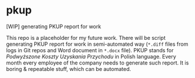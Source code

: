 # pkup
[WIP] generating PKUP report for work

This repo is a placeholder for my future work. There will be script generating PKUP report for work in semi-automated way (`*.diff` files from logs in Git repos and Word document in `*.docx` file). PKUP stands for *Podwyższone Koszty Uzyskania Przychodu* in Polish language. Every month every employee of the company needs to generate such report. It is boring & repeatable stuff, which can be automated.
